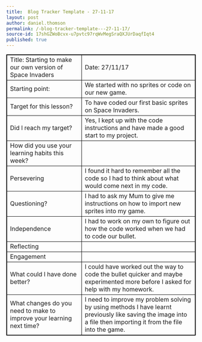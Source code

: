 ```yaml
---
title:  Blog Tracker Template - 27-11-17
layout: post
author: daniel.thomson
permalink: /-blog-tracker-template---27-11-17/
source-id: 17shGZWoBcvx-u7pvtc97rqWvMegSraQXJUrDaqfIqt4
published: true
---
```

<style>
table, th, td {
    border: 1px solid black;
}
</style>
<table style="width:100%">
  <tr>
    <td>Title: Starting to make our own version of Space Invaders</td>
    <td>Date: 27/11/17</td>
  </tr>



  <tr>
    <td>Starting point:</td>
    <td>We started with no sprites or code on our new game.</td>
  </tr>
  <tr>
    <td>Target for this lesson?</td>
    <td>To have coded our first basic sprites on Space Invaders.</td>
  </tr>
  <tr>
    <td>Did I reach my target? </td>
    <td>Yes, I kept up with the code instructions and have made a good start to my project.</td>
  </tr>




  <tr>
    <td>How did you use your learning habits this week?</td>
    <td></td>
  </tr>
  <tr>
    <td>Persevering</td>
    <td>I found it hard to remember all the code so I had to think about what would come next in my code.</td>
  </tr>
  <tr>
    <td>Questioning?</td>
    <td>I had to ask my Mum to give me instructions on how to import new sprites into my game.</td>
  </tr>
  <tr>
    <td>Independence</td>
    <td>I had to work on my own to figure out how the code worked when we had to code our bullet.</td>
  </tr>
  <tr>
    <td>Reflecting</td>
    <td></td>
  </tr>
  <tr>
    <td>Engagement</td>
    <td></td>
  </tr>
  <tr>
    <td>What could I have done better?</td>
    <td>I could have worked out the way to code the bullet quicker and maybe experimented more before I asked for help with my homework.</td>
  </tr>
  <tr>
    <td>What changes do you need to make to improve your learning next time?</td>
    <td>I need to improve my problem solving by using methods I have learnt previously like saving the image into a file then importing it from the file into the game.</td>
  </tr>
  
</table>




